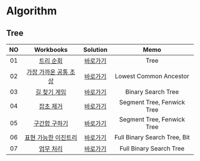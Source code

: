# Algorithm 
## Tree
| <center>NO |                                    <center>Workbooks                                    |           <center>Solution            |         <center>Memo    |
|:----------:|:---------------------------------------------------------------------------------------:|:-------------------------------------:|:-----------------------:|
|     01     |                      [트리 순회](https://www.acmicpc.net/problem/1991)                      |      [바로가기](./Solution/트리%20순회)       |             Tree        |
|     02     |                  [가장 가까운 공통 조상](https://www.acmicpc.net/problem/3584)                   | [바로가기](./Solution/가장%20가까운%20공통%20조상) |    Lowest Common Ancestor |
|     03     |       [길 찾기 게임](https://school.programmers.co.kr/learn/courses/30/lessons/42892)        |    [바로가기](./Solution/길%20찾기%20게임)     |      Binary Search Tree |
|     04     | [잡초 제거](https://level.goorm.io/exam/51351/%EC%9E%A1%EC%B4%88-%EC%A0%9C%EA%B1%B0/quiz/1) |      [바로가기](./Solution/잡초%20제거)       |         Segment Tree, Fenwick Tree   |
|     05     |                     [구간합 구하기](https://www.acmicpc.net/problem/2042)                     |     [바로가기](./Solution/구간합%20구하기)      |  Segment Tree, Fenwick Tree |
|     06     |     [표현 가능한 이진트리](https://school.programmers.co.kr/learn/courses/30/lessons/150367)     |  [바로가기](./Solution/표현%20가능한%20이진트리)   | Full Binary Search Tree, Bit |
|     07     |        [업무 처리](https://softeer.ai/practice/info.do?idx=1&eid=1256)        |      [바로가기](./Solution/업무%20처리)       | Full Binary Search Tree |

